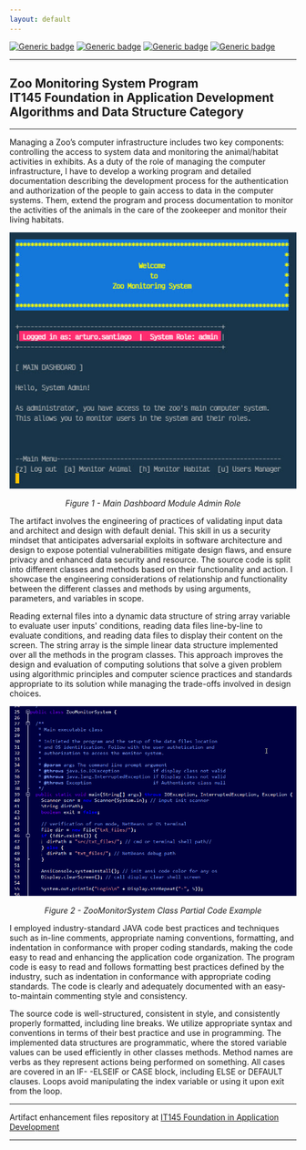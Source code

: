 ```yaml
---
layout: default
---
```


[![Generic badge](https://img.shields.io/badge/language-JAVA_17-blue.svg)](https://www.java.com) [![Generic badge](https://img.shields.io/badge/library-JANI--2.1.0-cyan.svg)](http://fusesource.github.io/jansi) [![Generic badge](https://img.shields.io/badge/ide-NetBeans-purple.svg)](https://netbeans.apache.org) [![Generic badge](https://img.shields.io/badge/license-MIT-green.svg)](LICENSE)

---

## Zoo Monitoring System Program<br/>IT145 Foundation in Application Development<br/>Algorithms and Data Structure Category

---

Managing a Zoo’s computer infrastructure includes two key components: controlling the access to system data and monitoring the animal/habitat activities in exhibits. As a duty of the role of managing the computer infrastructure, I have to develop a working program and detailed documentation describing the development process for the authentication and authorization of the people to gain access to data in the computer systems. Them, extend the program and process documentation to monitor the activities of the animals in the care of the zookeeper and monitor their living habitats.

<div style="text-align: center;">
    <img src="assets/img/IT145-MainDashboard.jpg" title="Main Dashboard Module - Zoo Monitoring System Program" />
    <p><em>Figure 1 - Main Dashboard Module Admin Role</em></p>
</div>

The artifact involves the engineering of practices of validating input data and architect and design with default denial. This skill in us a security mindset that anticipates adversarial exploits in software architecture and design to expose potential vulnerabilities mitigate design flaws, and ensure privacy and enhanced data security and resource. The source code is split into different classes and methods based on their functionality and action. I showcase the engineering considerations of relationship and functionality between the different classes and methods by using arguments, parameters, and variables in scope.

Reading external files into a dynamic data structure of string array variable to evaluate user inputs' conditions, reading data files line-by-line to evaluate conditions, and reading data files to display their content on the screen. The string array is the simple linear data structure implemented over all the methods in the program classes. This approach improves the design and evaluation of computing solutions that solve a given problem using algorithmic principles and computer science practices and standards appropriate to its solution while managing the trade-offs involved in design choices.

<div style="text-align: center;">
    <img src="assets/img/IT145-JavaCode.png" title="ZooMonitorSystem Class Partial Code Example" />
    <p><em>Figure 2 - ZooMonitorSystem Class Partial Code Example</em></p>
</div>

I employed industry-standard JAVA code best practices and techniques such as in-line comments, appropriate naming conventions, formatting, and indentation in conformance with proper coding standards, making the code easy to read and enhancing the application code organization. The program code is easy to read and follows formatting best practices defined by the industry, such as indentation in conformance with appropriate coding standards. The code is clearly and adequately documented with an easy-to-maintain commenting style and consistency.

The source code is well-structured, consistent in style, and consistently properly formatted, including line breaks. We utilize appropriate syntax and conventions in terms of their best practice and use in programming. The implemented data structures are programmatic, where the stored variable values can be used efficiently in other classes methods. Method names are verbs as they represent actions being performed on something. All cases are covered in an IF- -ELSEIF or CASE block, including ELSE or DEFAULT clauses. Loops avoid manipulating the index variable or using it upon exit from the loop.

---

Artifact enhancement files repository at [IT145 Foundation in Application Development](https://github.com/arsari/ePortfolio/tree/main/enhancement/IT145-algorithms "Zoo Monitoring System Program - Repository")

---